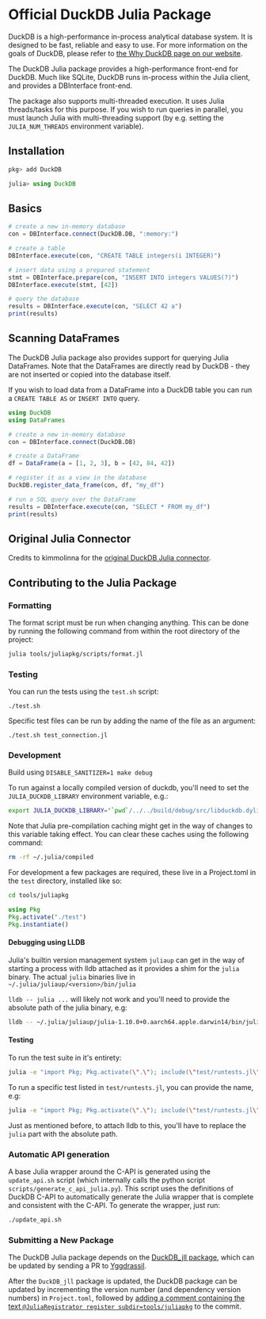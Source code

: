 # Official DuckDB Julia Package

DuckDB is a high-performance in-process analytical database system. It is designed to be fast, reliable and easy to use. For more information on the goals of DuckDB, please refer to [the Why DuckDB page on our website](https://duckdb.org/why_duckdb).

The DuckDB Julia package provides a high-performance front-end for DuckDB. Much like SQLite, DuckDB runs in-process within the Julia client, and provides a DBInterface front-end.

The package also supports multi-threaded execution. It uses Julia threads/tasks for this purpose. If you wish to run queries in parallel, you must launch Julia with multi-threading support (by e.g. setting the `JULIA_NUM_THREADS` environment variable).  


## Installation

```julia
pkg> add DuckDB

julia> using DuckDB
```

## Basics

```julia
# create a new in-memory database
con = DBInterface.connect(DuckDB.DB, ":memory:")

# create a table
DBInterface.execute(con, "CREATE TABLE integers(i INTEGER)")

# insert data using a prepared statement
stmt = DBInterface.prepare(con, "INSERT INTO integers VALUES(?)")
DBInterface.execute(stmt, [42])

# query the database
results = DBInterface.execute(con, "SELECT 42 a")
print(results)
```

## Scanning DataFrames
The DuckDB Julia package also provides support for querying Julia DataFrames. Note that the DataFrames are directly read by DuckDB - they are not inserted or copied into the database itself.

If you wish to load data from a DataFrame into a DuckDB table you can run a `CREATE TABLE AS` or `INSERT INTO` query.

```julia
using DuckDB
using DataFrames

# create a new in-memory database
con = DBInterface.connect(DuckDB.DB)

# create a DataFrame
df = DataFrame(a = [1, 2, 3], b = [42, 84, 42])

# register it as a view in the database
DuckDB.register_data_frame(con, df, "my_df")

# run a SQL query over the DataFrame
results = DBInterface.execute(con, "SELECT * FROM my_df")
print(results)
```

## Original Julia Connector
Credits to kimmolinna for the [original DuckDB Julia connector](https://github.com/kimmolinna/DuckDB.jl).

## Contributing to the Julia Package

### Formatting
The format script must be run when changing anything. This can be done by running the following command from within the root directory of the project:

```bash
julia tools/juliapkg/scripts/format.jl
```

### Testing

You can run the tests using the `test.sh` script:

```
./test.sh
```

Specific test files can be run by adding the name of the file as an argument:

```
./test.sh test_connection.jl
```

### Development

Build using `DISABLE_SANITIZER=1 make debug`

To run against a locally compiled version of duckdb, you'll need to set the `JULIA_DUCKDB_LIBRARY` environment variable, e.g.:

```bash
export JULIA_DUCKDB_LIBRARY="`pwd`/../../build/debug/src/libduckdb.dylib"
```

Note that Julia pre-compilation caching might get in the way of changes to this variable taking effect. You can clear these caches using the following command:

```bash
rm -rf ~/.julia/compiled
```

For development a few packages are required, these live in a Project.toml in the `test` directory, installed like so:

```bash
cd tools/juliapkg
```

```julia
using Pkg
Pkg.activate("./test")
Pkg.instantiate()
```

#### Debugging using LLDB

Julia's builtin version management system `juliaup` can get in the way of starting a process with lldb attached as it provides a shim for the `julia` binary.
The actual `julia` binaries live in `~/.julia/juliaup/<version>/bin/julia`

`lldb -- julia ...` will likely not work and you'll need to provide the absolute path of the julia binary, e.g:
```bash
lldb -- ~/.julia/juliaup/julia-1.10.0+0.aarch64.apple.darwin14/bin/julia ...
```

#### Testing

To run the test suite in it's entirety:
```bash
julia -e "import Pkg; Pkg.activate(\".\"); include(\"test/runtests.jl\")"
```

To run a specific test listed in `test/runtests.jl`, you can provide the name, e.g:
```bash
julia -e "import Pkg; Pkg.activate(\".\"); include(\"test/runtests.jl\")" "test_basic_queries.jl"
```

Just as mentioned before, to attach lldb to this, you'll have to replace the `julia` part with the absolute path.

### Automatic API generation

A base Julia wrapper around the C-API is generated using the `update_api.sh` script (which internally calls the python script `scripts/generate_c_api_julia.py`). This script uses the definitions of DuckDB C-API to automatically generate the Julia wrapper that is complete and consistent with the C-API. To generate the wrapper, just run:

```bash
./update_api.sh
```


### Submitting a New Package
The DuckDB Julia package depends on the [DuckDB_jll package](https://github.com/JuliaBinaryWrappers/DuckDB_jll.jl), which can be updated by sending a PR to [Yggdrassil](https://github.com/JuliaPackaging/Yggdrasil/pull/5049).

After the `DuckDB_jll` package is updated, the DuckDB package can be updated by incrementing the version number (and dependency version numbers) in `Project.toml`, followed by [adding a comment containing the text `@JuliaRegistrator register subdir=tools/juliapkg`](https://github.com/duckdb/duckdb/commit/88b59799f41fce7cbe166e5c33d0d5f6d480278d#commitcomment-76533721) to the commit. 

